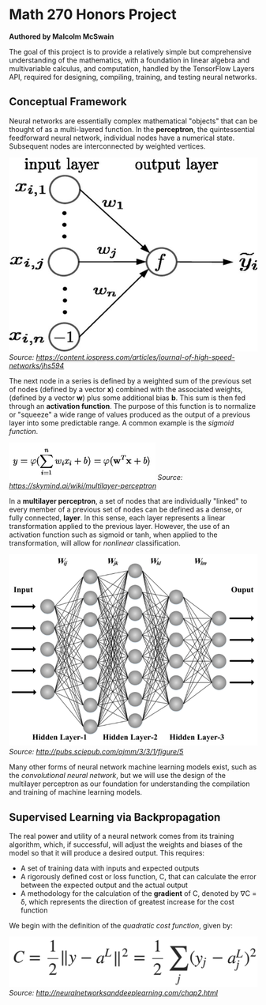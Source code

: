 # Math 270 Honors Project
**Authored by Malcolm McSwain**

The goal of this project is to provide a relatively simple but comprehensive understanding of the mathematics, with a foundation in linear algebra and multivariable calculus, and computation, handled by the TensorFlow Layers API, required for designing, compiling, training, and testing neural networks.

## Conceptual Framework

Neural networks are essentially complex mathematical "objects" that can be thought of as a multi-layered function. In the **perceptron**, the quintessential feedforward neural network, individual nodes have a numerical state. Subsequent nodes are interconnected by weighted vertices.

![A basic single-layer perceptron](images/1.jpg)
*Source: https://content.iospress.com/articles/journal-of-high-speed-networks/jhs594*

The next node in a series is defined by a weighted sum of the previous set of nodes (defined by a vector **x**) combined with the associated weights, (defined by a vector **w**) plus some additional bias **b**. This sum is then fed through an **activation function**. The purpose of this function is to normalize or "squeeze" a wide range of values produced as the output of a previous layer into some predictable range. A common example is the *sigmoid function*.

![Mathematical Definition](images/2.png)
*Source: https://skymind.ai/wiki/multilayer-perceptron*

In a **multilayer perceptron**, a set of nodes that are individually "linked" to every member of a previous set of nodes can be defined as a dense, or fully connected, **layer**. In this sense, each layer represents a linear transformation applied to the previous layer. However, the use of an activation function such as sigmoid or tanh, when applied to the transformation, will allow for *nonlinear* classification.

![Multilayer perceptron](images/3.png)
*Source: http://pubs.sciepub.com/ajmm/3/3/1/figure/5*

Many other forms of neural network machine learning models exist, such as the *convolutional neural network*, but we will use the design of the multilayer perceptron as our foundation for understanding the compilation and training of machine learning models.

## Supervised Learning via Backpropagation

The real power and utility of a neural network comes from its training algorithm, which, if successful, will adjust the weights and biases of the model so that it will produce a desired output. This requires:
- A set of training data with inputs and expected outputs
- A rigorously defined cost or loss function, C, that can calculate the error between the expected output and the actual output
- A methodology for the calculation of the **gradient** of C, denoted by ∇C = δ, which represents the direction of greatest increase for the cost function

We begin with the definition of the *quadratic cost function*, given by:

![Cost function definition](images/4.png)
*Source: http://neuralnetworksanddeeplearning.com/chap2.html*
